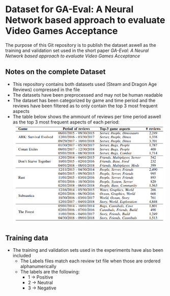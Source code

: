 # Dataset for GA-Eval: A Neural Network based approach to evaluate Video Games Acceptance
The purpose of this Git repository is to publish the dataset aswell as the training and validation set used in the short paper *GA-Eval: A Neural Network based approach to evaluate Video Games Acceptance*

## Notes on the complete Dataset
- This repository contains both datasets used (Steam and Dragon Age Reviews) compressed in the file
- The datasets have been preprocessed and may not be human readable
- The dataset has been categorized by game and time period and the reviews have been filtered as to only contain the top 3 most frequent aspects
- The table below shows the ammount of reviews per time period aswell as the top 3 most frequent aspects of each period:
![](Table.png)

## Training data

- The training and validation sets used in the experiments have also been included
  - The Labels files match each review txt file when those are ordered alphanumerically
  - The labels are the following:
    - 1 -> Positive
    - 2 -> Neutral
    - 3 -> Negative
